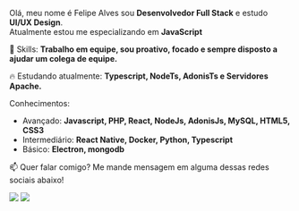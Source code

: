 
<p align="left">
  Olá, meu nome é Felipe Alves sou <strong>Desenvolvedor Full Stack</strong> e estudo <strong>UI/UX Design</strong>.<br>
  Atualmente estou me especializando em <strong>JavaScript</strong>
</p>

<p align="left">
  🚀 Skills: <strong>Trabalho em equipe, sou proativo, focado e sempre disposto a ajudar um colega de equipe.</strong>
</p>

<p align="left">
  🔥 Estudando atualmente: <strong>Typescript, NodeTs, AdonisTs e Servidores Apache.</strong>
</p>

<p align="left">
  Conhecimentos: 
  <ul>
    <li>Avançado: <strong>Javascript, PHP, React, NodeJs, AdonisJs, MySQL, HTML5, CSS3</strong></li>
    <li>Intermediário: <strong>React Native, Docker, Python, Typescript</strong></li>
    <li>Básico: <strong>Electron, mongodb</strong></li>
  </ul>
</p>

<p align="left">
📫  Quer falar comigo? Me mande mensagem em alguma dessas redes sociais abaixo!
</p>

<p align="left">
<a href="mailto:felip.garciaalves@gmail.com" alt="Gmail">
<img src="https://img.shields.io/badge/-felip.garciaalves@gmail.com-e34c41?style=flat-square&labelColor=e34c41&logo=gmail&logoCo" /></a>
  
<a href="https://www.linkedin.com/in/felipe-garcia-alves-a793281b2/" alt="Linkedin">
<img src="https://img.shields.io/badge/-Felipe%20Alves-blue?style=flat-square&logo=Linkedin&logoColor=white&link=https://www.linkedin.com/in/felipe-garcia-alves-a793281b2" /></a>
 
 </p>

 
